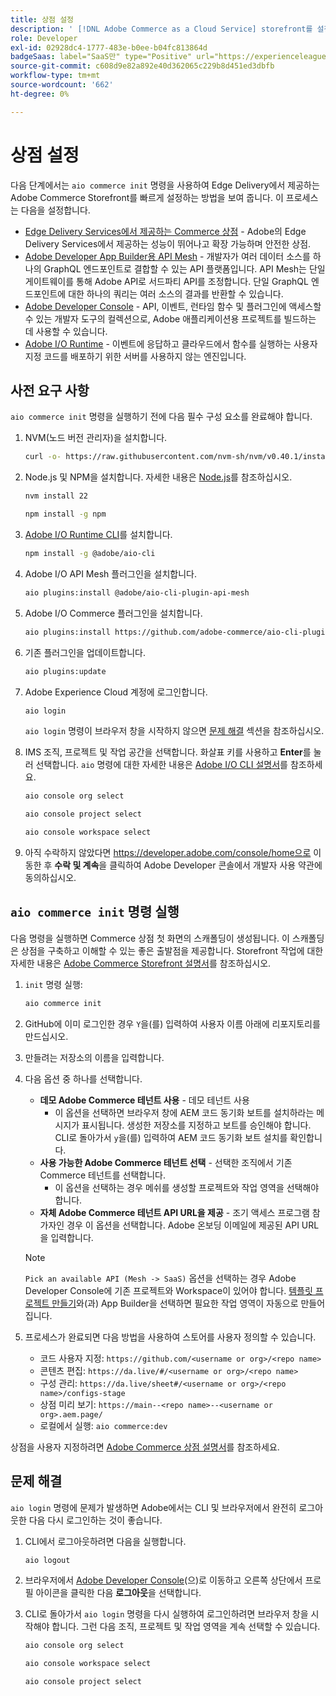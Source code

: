 ```yaml
---
title: 상점 설정
description: ' [!DNL Adobe Commerce as a Cloud Service] storefront를 설정하는 스캐폴딩 도구를 실행하는 방법에 대해 알아봅니다.'
role: Developer
exl-id: 02928dc4-1777-483e-b0ee-b04fc813864d
badgeSaas: label="SaaS만" type="Positive" url="https://experienceleague.adobe.com/ko/docs/commerce/user-guides/product-solutions" tooltip="Adobe Commerce as a Cloud Service 및 Adobe Commerce Optimizer 프로젝트에만 적용됩니다(Adobe 관리 SaaS 인프라)."
source-git-commit: c608d9e82a892e40d362065c229b8d451ed3dbfb
workflow-type: tm+mt
source-wordcount: '662'
ht-degree: 0%

---
```


# 상점 설정

다음 단계에서는 `aio commerce init` 명령을 사용하여 Edge Delivery에서 제공하는 Adobe Commerce Storefront를 빠르게 설정하는 방법을 보여 줍니다. 이 프로세스는 다음을 설정합니다.

* [Edge Delivery Services에서 제공하는 Commerce 상점](https://experienceleague.adobe.com/developer/commerce/storefront/get-started/?lang=ko) - Adobe의 Edge Delivery Services에서 제공하는 성능이 뛰어나고 확장 가능하며 안전한 상점.
* [Adobe Developer App Builder용 API Mesh](https://developer.adobe.com/graphql-mesh-gateway/mesh/) - 개발자가 여러 데이터 소스를 하나의 GraphQL 엔드포인트로 결합할 수 있는 API 플랫폼입니다. API Mesh는 단일 게이트웨이를 통해 Adobe API로 서드파티 API를 조정합니다. 단일 GraphQL 엔드포인트에 대한 하나의 쿼리는 여러 소스의 결과를 반환할 수 있습니다.
* [Adobe Developer Console](https://developer.adobe.com/developer-console/docs/guides/) - API, 이벤트, 런타임 함수 및 플러그인에 액세스할 수 있는 개발자 도구의 컬렉션으로, Adobe 애플리케이션용 프로젝트를 빌드하는 데 사용할 수 있습니다.
* [Adobe I/O Runtime](https://developer.adobe.com/runtime/docs/) - 이벤트에 응답하고 클라우드에서 함수를 실행하는 사용자 지정 코드를 배포하기 위한 서버를 사용하지 않는 엔진입니다.

## 사전 요구 사항

`aio commerce init` 명령을 실행하기 전에 다음 필수 구성 요소를 완료해야 합니다.

1. NVM(노드 버전 관리자)을 설치합니다.

   ```bash
   curl -o- https://raw.githubusercontent.com/nvm-sh/nvm/v0.40.1/install.sh | bash
   ```

1. Node.js 및 NPM을 설치합니다. 자세한 내용은 [Node.js](https://nodejs.org/en/)를 참조하십시오.

   ```bash
   nvm install 22
   ```

   ```bash
   npm install -g npm
   ```

1. [Adobe I/O Runtime CLI](https://developer.adobe.com/runtime/docs/guides/tools/cli_install/)를 설치합니다.

   ```bash
   npm install -g @adobe/aio-cli
   ```

1. Adobe I/O API Mesh 플러그인을 설치합니다.

   ```bash
   aio plugins:install @adobe/aio-cli-plugin-api-mesh
   ```

1. Adobe I/O Commerce 플러그인을 설치합니다.

   ```bash
   aio plugins:install https://github.com/adobe-commerce/aio-cli-plugin-commerce
   ```

1. 기존 플러그인을 업데이트합니다.

   ```bash
   aio plugins:update
   ```

1. Adobe Experience Cloud 계정에 로그인합니다.

   ```bash
   aio login
   ```

   `aio login` 명령이 브라우저 창을 시작하지 않으면 [문제 해결](#troubleshooting) 섹션을 참조하십시오.

1. IMS 조직, 프로젝트 및 작업 공간을 선택합니다. 화살표 키를 사용하고 **Enter**&#x200B;를 눌러 선택합니다. `aio` 명령에 대한 자세한 내용은 [Adobe I/O CLI 설명서](https://github.com/adobe/aio-cli-plugin-console?tab=readme-ov-file#commands)를 참조하세요.

   ```bash
   aio console org select
   ```

   ```bash
   aio console project select
   ```

   ```bash
   aio console workspace select
   ```

1. 아직 수락하지 않았다면 https://developer.adobe.com/console/home으로 이동한 후 **수락 및 계속**&#x200B;을 클릭하여 Adobe Developer 콘솔에서 개발자 사용 약관에 동의하십시오.

## `aio commerce init` 명령 실행

다음 명령을 실행하면 Commerce 상점 첫 화면의 스캐폴딩이 생성됩니다. 이 스캐폴딩은 상점을 구축하고 이해할 수 있는 좋은 출발점을 제공합니다. Storefront 작업에 대한 자세한 내용은 [Adobe Commerce Storefront 설명서](https://experienceleague.adobe.com/developer/commerce/storefront/?lang=ko)를 참조하십시오.


1. `init` 명령 실행:

   ```bash
   aio commerce init
   ```

1. GitHub에 이미 로그인한 경우 `Y`을(를) 입력하여 사용자 이름 아래에 리포지토리를 만드십시오.

1. 만들려는 저장소의 이름을 입력합니다.

1. 다음 옵션 중 하나를 선택합니다.

   * **데모 Adobe Commerce 테넌트 사용** - 데모 테넌트 사용
      * 이 옵션을 선택하면 브라우저 창에 AEM 코드 동기화 보트를 설치하라는 메시지가 표시됩니다. 생성한 저장소를 지정하고 보트를 승인해야 합니다. CLI로 돌아가서 `y`을(를) 입력하여 AEM 코드 동기화 보트 설치를 확인합니다.
   * **사용 가능한 Adobe Commerce 테넌트 선택** - 선택한 조직에서 기존 Commerce 테넌트를 선택합니다.
      * 이 옵션을 선택하는 경우 메쉬를 생성할 프로젝트와 작업 영역을 선택해야 합니다.
   * **자체 Adobe Commerce 테넌트 API URL을 제공** - 조기 액세스 프로그램 참가자인 경우 이 옵션을 선택합니다. Adobe 온보딩 이메일에 제공된 API URL을 입력합니다.

   >[!NOTE]
   >
   >`Pick an available API (Mesh -> SaaS)` 옵션을 선택하는 경우 Adobe Developer Console에 기존 프로젝트와 Workspace이 있어야 합니다. [템플릿 프로젝트 만들기](https://developer.adobe.com/developer-console/docs/guides/projects/projects-template/)와(과) App Builder을 선택하면 필요한 작업 영역이 자동으로 만들어집니다.

1. 프로세스가 완료되면 다음 방법을 사용하여 스토어를 사용자 정의할 수 있습니다.

   * 코드 사용자 지정: `https://github.com/<username or org>/<repo name>`
   * 콘텐츠 편집: `https://da.live/#/<username or org>/<repo name>`
   * 구성 관리: `https://da.live/sheet#/<username or org>/<repo name>/configs-stage`
   * 상점 미리 보기: `https://main--<repo name>--<username or org>.aem.page/`
   * 로컬에서 실행: `aio commerce:dev`

상점을 사용자 지정하려면 [Adobe Commerce 상점 설명서](https://experienceleague.adobe.com/developer/commerce/storefront/?lang=ko)를 참조하세요.

## 문제 해결

`aio login` 명령에 문제가 발생하면 Adobe에서는 CLI 및 브라우저에서 완전히 로그아웃한 다음 다시 로그인하는 것이 좋습니다.

1. CLI에서 로그아웃하려면 다음을 실행합니다.

   ```bash
   aio logout
   ```

1. 브라우저에서 [Adobe Developer Console](https://developer.adobe.com/console)&#x200B;(으)로 이동하고 오른쪽 상단에서 프로필 아이콘을 클릭한 다음 **로그아웃**&#x200B;을 선택합니다.

1. CLI로 돌아가서 `aio login` 명령을 다시 실행하여 로그인하려면 브라우저 창을 시작해야 합니다. 그런 다음 조직, 프로젝트 및 작업 영역을 계속 선택할 수 있습니다.

   ```bash
   aio console org select
   ```

   ```bash
   aio console workspace select
   ```

   ```bash
   aio console project select
   ```

